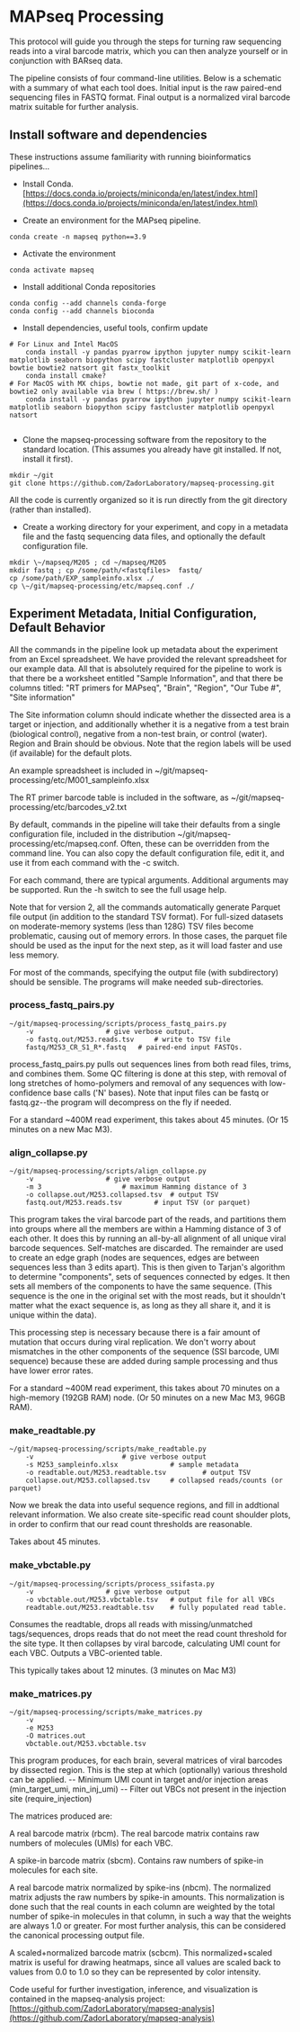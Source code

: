#	MAPseq Processing
This protocol will guide you through the steps for turning raw sequencing reads into a viral barcode matrix, which you can then analyze yourself or in conjunction with BARseq data.

The pipeline consists of four command-line utilities. Below is a schematic with a summary of what each tool does. Initial input is the raw paired-end sequencing files in FASTQ format. Final output is a normalized viral barcode matrix suitable for further analysis.

## Install software and dependencies

These instructions assume familiarity with running bioinformatics pipelines...

* Install Conda. 
[https://docs.conda.io/projects/miniconda/en/latest/index.html](https://docs.conda.io/projects/miniconda/en/latest/index.html)

* Create an environment for the MAPseq pipeline.

```
conda create -n mapseq python==3.9 
```

* Activate the environment

```
conda activate mapseq
```

* Install additional Conda repositories

```
conda config --add channels conda-forge
conda config --add channels bioconda
```
* Install dependencies, useful tools, confirm update

```
# For Linux and Intel MacOS
	conda install -y pandas pyarrow ipython jupyter numpy scikit-learn matplotlib seaborn biopython scipy fastcluster matplotlib openpyxl bowtie bowtie2 natsort git fastx_toolkit  
	conda install cmake?  
# For MacOS with MX chips, bowtie not made, git part of x-code, and bowtie2 only available via brew ( https://brew.sh/ )
    conda install -y pandas pyarrow ipython jupyter numpy scikit-learn matplotlib seaborn biopython scipy fastcluster matplotlib openpyxl natsort
 
```

* Clone the mapseq-processing software from the repository to the standard location. (This assumes you already have git installed. If not, install it first). 

```
mkdir ~/git
git clone https://github.com/ZadorLaboratory/mapseq-processing.git 
```
All the code is currently organized so it is run directly from the git directory (rather than installed). 
* Create a working directory for your experiment, and copy in a metadata file and the fastq sequencing data files, and optionally the default configuration file. 

```
mkdir \~/mapseq/M205 ; cd ~/mapseq/M205
mkdir fastq ; cp /some/path/<fastqfiles>  fastq/ 
cp /some/path/EXP_sampleinfo.xlsx ./ 
cp \~/git/mapseq-processing/etc/mapseq.conf ./
```

## Experiment Metadata, Initial Configuration, Default Behavior
All the commands in the pipeline look up metadata about the experiment from an Excel spreadsheet. We have provided the relevant spreadsheet for our example data. All that is absolutely required for the pipeline to work is that there be a worksheet entitled "Sample Information", and that there be columns titled:
"RT primers for MAPseq", 
"Brain", 
"Region",
"Our Tube #", 
"Site information"

The Site information column should indicate whether the dissected area is a target or injection, and additionally whether it is a negative from a test brain (biological control), negative from a non-test brain, or control (water). 
Region and Brain should be obvious. Note that the region labels will be used (if available) for the default plots.  

An example spreadsheet is included in 
~/git/mapseq-processing/etc/M001_sampleinfo.xlsx

The RT primer barcode table is included in the software, as ~/git/mapseq-processing/etc/barcodes_v2.txt

By default, commands in the pipeline will take their defaults from a single configuration file, included in the distribution ~/git/mapseq-processing/etc/mapseq.conf.
Often, these can be overridden from the command line. You can also copy the default configuration file, edit it, and use it from each command with the -c <configfile> switch. 

For each command, there are typical arguments. Additional arguments may be supported. Run the -h switch to see the full usage help.

Note that for version 2, all the commands automatically generate Parquet file output (in addition to the standard TSV format). For full-sized datasets on moderate-memory systems (less than 128G) TSV files become problematic, causing out of memory errors. In those cases, the parquet file should be used as the input for the next step, as it will load faster and use less memory.  

For most of the commands, specifying the output file (with subdirectory) should be sensible. The programs will make needed sub-directories.  
 

### process_fastq_pairs.py

```
~/git/mapseq-processing/scripts/process_fastq_pairs.py 
	-v  				# give verbose output.  
	-o fastq.out/M253.reads.tsv 	# write to TSV file
	fastq/M253_CR_S1_R*.fastq	# paired-end input FASTQs. 
```
process_fastq_pairs.py pulls out sequences lines from both read files, trims, and combines them. Some QC filtering is done at this step, with removal of long stretches of homo-polymers and removal of any sequences with low-confidence base calls ('N' bases). Note that input files can be fastq or fastq.gz--the program will decompress on the fly if needed. 

For a standard ~400M read experiment, this takes about 45 minutes. (Or 15 minutes on a new Mac M3). 
  

### align_collapse.py

```
~/git/mapseq-processing/scripts/align_collapse.py
	-v 					# give verbose output
	-m 3 					# maximum Hamming distance of 3 
	-o collapse.out/M253.collapsed.tsv 	# output TSV 
	fastq.out/M253.reads.tsv		# input TSV (or parquet)
```

This program takes the viral barcode part of the reads, and partitions them into groups where all the members are within a Hamming distance of 3 of each other. It does this by running an all-by-all alignment of all unique viral barcode sequences. Self-matches are discarded. The remainder are used to create an edge graph (nodes are sequences, edges are between sequences less than 3 edits apart). This is then given to Tarjan's algorithm to determine "components", sets of sequences connected by edges. It then sets all members of the components to have the same sequence. (This sequence is the one in the original set with the most reads, but it shouldn't matter what the exact sequence is, as long as they all share it, and it is unique within the data). 

This processing step is necessary because there is a fair amount of mutation that occurs during viral replication. We don't worry about mismatches in the other components of the sequence (SSI barcode, UMI sequence) because these are added during sample processing and thus have lower error rates.

For a standard ~400M read experiment, this takes about 70 minutes on a high-memory (192GB RAM) node. (Or 50 minutes on a new Mac M3, 96GB RAM).  

### make_readtable.py

```
~/git/mapseq-processing/scripts/make_readtable.py 
	-v						# give verbose output
	-s M253_sampleinfo.xlsx 			# sample metadata
	-o readtable.out/M253.readtable.tsv 		# output TSV 
	collapse.out/M253.collapsed.tsv		# collapsed reads/counts (or parquet)
```

Now we break the data into useful sequence regions, and fill in addtional relevant information. 
We also create site-specific read count shoulder plots, in order to confirm that our read count thresholds are reasonable. 

Takes about 45 minutes. 
  

### make_vbctable.py
 

```
~/git/mapseq-processing/scripts/process_ssifasta.py 
	-v					# give verbose output
	-o vbctable.out/M253.vbctable.tsv 	# output file for all VBCs 
	readtable.out/M253.readtable.tsv 	# fully populated read table. 
```
Consumes the readtable, drops all reads with missing/unmatched tags/sequences, drops reads that do not meet the read count threshold for the site type. It then collapses by viral barcode, calculating UMI count for each VBC.
Outputs a VBC-oriented table. 

This typically takes about 12 minutes. (3 minutes on Mac M3)

### make_matrices.py
```
~/git/mapseq-processing/scripts/make_matrices.py 
	-v 
	-e M253 
	-O matrices.out 
	vbctable.out/M253.vbctable.tsv
```

This program produces, for each brain, several matrices of viral barcodes by dissected region. This is the step at which (optionally) various threshold can be applied. 
-- Minimum UMI count in target and/or injection areas (min_target_umi, min_inj_umi)
-- Filter out VBCs not present in the injection site (require_injection)

The matrices produced are: 

A real barcode matrix (rbcm). The real barcode matrix contains raw numbers of molecules (UMIs) for each VBC.

A spike-in barcode matrix (sbcm). Contains raw numbers of spike-in molecules for each site. 

A real barcode matrix normalized by spike-ins (nbcm). The normalized matrix adjusts the raw numbers by spike-in amounts. This normalization is done such that the real counts in each column are weighted by the total number of spike-in molecules in that column, in such a way that the weights are always 1.0 or greater. For most further analysis, this can be considered the canonical processing output file. 

A scaled+normalized barcode matrix (scbcm). This normalized+scaled matrix is useful for drawing heatmaps, since all values are scaled back to values from 0.0 to 1.0 so they can be represented by color intensity.      


Code useful for further investigation,  inference, and visualization is contained in the mapseq-analysis project:
	[https://github.com/ZadorLaboratory/mapseq-analysis](https://github.com/ZadorLaboratory/mapseq-analysis) 

